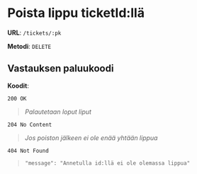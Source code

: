 # Poista lippu ticketId:llä

**URL**: `/tickets/:pk`

**Metodi**: `DELETE`

## Vastauksen paluukoodi

**Koodit**:

`200 OK`

> _Palautetaan loput liput_

`204 No Content`

> _Jos poiston jälkeen ei ole enää yhtään lippua_

`404 Not Found`

> `"message": "Annetulla id:llä ei ole olemassa lippua"`

